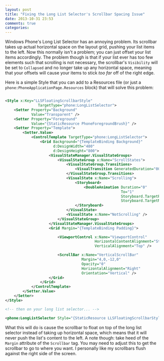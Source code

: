 ```yaml
---
layout: post
title: "Fixing the Long List Selector's Scrollbar Spacing Issue"
date: 2013-10-31 23:53
comments: true
categories: 
---
```


Windows Phone's Long List Selector has an annoying problem. Its scrollbar takes up actual horizontal space on the layout grid, pushing your list items to the left. Now this normally isn't a problem; you can just offset your list items accordingly. The problem though is that if your list ever has too few elements such that scrolling is not necessary, the scrollbar's `Visibility` will be set to `Collapsed` and no longer take up any horizontal space, meaning that your offsets will cause your items to stick *too far* off of the right edge.

Here is a simple Style that you can add to a Resources file (or just a `phone:PhoneApplicationPage.Resources` block) that will solve this problem:

``` xml

<Style x:Key="LLSFloatingScrollbarStyle"
               TargetType="phone:LongListSelector">
    <Setter Property="Background"
            Value="Transparent" />
    <Setter Property="Foreground"
            Value="{StaticResource PhoneForegroundBrush}" />
    <Setter Property="Template">
        <Setter.Value>
            <ControlTemplate TargetType="phone:LongListSelector">
                <Grid Background="{TemplateBinding Background}"
                      d:DesignWidth="480"
                      d:DesignHeight="800">
                    <VisualStateManager.VisualStateGroups>
                        <VisualStateGroup x:Name="ScrollStates">
                            <VisualStateGroup.Transitions>
                                <VisualTransition GeneratedDuration="00:00:00.5" />
                            </VisualStateGroup.Transitions>
                            <VisualState x:Name="Scrolling">
                                <Storyboard>
                                    <DoubleAnimation Duration="0"
                                                     To="1"
                                                     Storyboard.TargetProperty="Opacity"
                                                     Storyboard.TargetName="VerticalScrollBar" />
                                </Storyboard>
                            </VisualState>
                            <VisualState x:Name="NotScrolling" />
                        </VisualStateGroup>
                    </VisualStateManager.VisualStateGroups>
                    <Grid Margin="{TemplateBinding Padding}">

                        <ViewportControl x:Name="ViewportControl"
                                         HorizontalContentAlignment="Stretch"
                                         VerticalAlignment="Top" />

                        <ScrollBar x:Name="VerticalScrollBar"
                                   Margin="4,0,-12,0"
                                   Opacity="0"
                                   HorizontalAlignment="Right"
                                   Orientation="Vertical" />
                    </Grid>
                </Grid>
            </ControlTemplate>
        </Setter.Value>
    </Setter>
</Style>

<!-- then on your long list selector... -->

<phone:LongListSelector Style="{StaticResource LLSFloatingScrollbarStyle}" />

```

What this will do is cause the scrollbar to float on top of the long list selector instead of taking up horizontal space, which means that it will never push the list's content to the left. A note though: take heed of the `Margin` attribute of the `Scrollbar` tag. You may need to adjust this to get the scrollbar to go to where you want. I personally like my scrollbars flush against the right side of the screen.